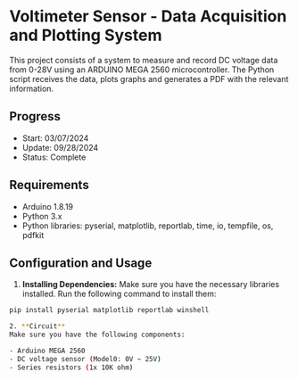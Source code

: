 # Voltimeter Sensor - Data Acquisition and Plotting System

This project consists of a system to measure and record DC voltage data from 0-28V using an ARDUINO MEGA 2560 microcontroller. The Python script receives the data, plots graphs and generates a PDF with the relevant information.

## Progress

- Start: 03/07/2024
- Update: 09/28/2024
- Status: Complete

## Requirements

- Arduino 1.8.19
- Python 3.x
- Python libraries: pyserial, matplotlib, reportlab, time, io, tempfile, os, pdfkit

## Configuration and Usage

1. **Installing Dependencies:**
Make sure you have the necessary libraries installed. Run the following command to install them:

```bash
pip install pyserial matplotlib reportlab winshell

2. **Circuit**
Make sure you have the following components:

- Arduino MEGA 2560
- DC voltage sensor (Model0: 0V ~ 25V)
- Series resistors (1x 10K ohm)
